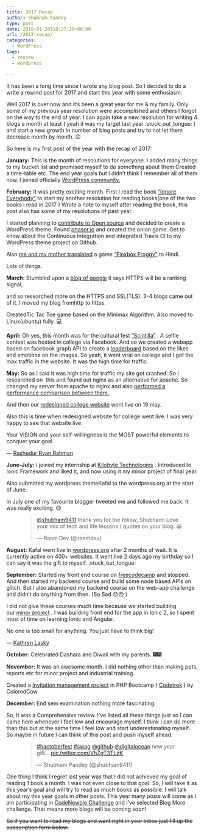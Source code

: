 ```yaml
---
title: 2017 Recap
author: Shubham Pandey
type: post
date: 2018-01-20T18:27:20+00:00
url: /2017-recap/
categories:
  - WordPress
tags:
  - review
  - wordpress

---
```

It has been a long time since I wrote any blog post. So I decided to do a write a rewind post for 2017 and start this year with some enthusiasm.

Well 2017 is over now and it’s been a great year for me & my family. Only some of my previous year resolution were accomplished and others I forgot on the way to the end of year. I can again take a new resolution for writing 4 blogs a month at least ( yeah it was my target last year :stuck\_out\_tongue: ) and start a new growth in number of blog posts and try to not let them decrease month by month. 😉

So here is my first post of the year with the recap of 2017:

**January:** This is the month of resolutions for everyone. I added many things to my bucket list and promised myself to do something about them Created a time-table etc. The end year goals but I didn’t think I remember all of them now. I joined officially <a href="https://profiles.wordpress.org/shubham9411/" target="_blank" rel="noreferrer noopener" aria-label=" (opens in a new tab)">WordPress community.</a>

**February:** It was pretty exciting month. First I read the book <a rel="noreferrer noopener" aria-label=" (opens in a new tab)" href="https://www.goodreads.com/book/show/6162567-ignore-everybody" target="_blank">“Ignore Everybody”</a> to start my another resolution for reading books(one of the two books i read in 2017 ) Wrote a note to myself after reading the book, this post also has some of my resolutions of past year.

I started planning to <a rel="noreferrer noopener" aria-label=" (opens in a new tab)" href="/open-source-and-wordpress-theme/" target="_blank">contribute to Open source</a> and decided to create a WordPress theme. Found <a rel="noreferrer noopener" aria-label=" (opens in a new tab)" href="https://phaser.io/" target="_blank">phasor.io</a> and created the onion game. Get to know about the Continuous Integration and integrated Travis CI to my WordPress theme project on Github.

Also [me and my mother translated][1] a game <a rel="noreferrer noopener" aria-label=" (opens in a new tab)" href="http://flexboxfroggy.com/#hi" target="_blank">“Flexbox Froggy”</a> to Hindi.

Lots of things.

**March:** Stumbled upon a <a href="https://webmasters.googleblog.com/2014/08/https-as-ranking-signal.html" target="_blank" rel="noreferrer noopener" aria-label=" (opens in a new tab)">blog of google</a> it says HTTPS will be a ranking signal,

and so researched more on the HTTPS and SSL(TLS). 3-4 blogs came out of it. I moved my blog fromhttp to https.

CreatedTic Tac Toe game based on the Minimax Algorithm. Also moved to Linux(ubuntu) fully. 💻

**April:** Oh yes, this month was for the cultural fest <a rel="noreferrer noopener" aria-label=" (opens in a new tab)" href="/scintilla-selfie-contest-finalists/" target="_blank">“Scintilla”</a> . A selfie contest was hosted in college via Facebook. And so we created a webapp based on facebook graph API to create a <a href="https://github.com/shubham9411/scintilla-leaderboard" target="_blank" rel="noreferrer noopener" aria-label=" (opens in a new tab)">leaderboard</a> based on the likes and emotions on the images. So yeah, it went viral on college and I got the max traffic in the website. It was the high time for traffic.

**May:** So as I said it was high time for traffic my site got crashed. So i researched on  this and found out nginx as an alternative for apache. So changed my server from apache to nginx and also <a href="/performance-comparison-apache-nginx/" target="_blank" rel="noreferrer noopener" aria-label=" (opens in a new tab)">performed a performance comparison between them.</a>

And then our <a href="http://kecua.ac.in/" target="_blank" rel="noreferrer noopener" aria-label=" (opens in a new tab)">redesigned college website</a> went live on 19 may.

Also this is time when redesigned website for college went live. I was very happy to see that website live. 

Your VISION and your self-willingness is the MOST powerful elements to conquer your goal

― <a href="https://www.goodreads.com/author/show/14761335.Rashedur_Ryan_Rahman" target="_blank" rel="noreferrer noopener" aria-label=" (opens in a new tab)">Rashedur Ryan Rahman</a>

**June-July:** I joined my internship at <a href="https://kilobytetech.com/" target="_blank" rel="noreferrer noopener" aria-label=" (opens in a new tab)">Kilobyte Technologies</a> . Introduced to Ionic Framework and liked it, and now using it my minor project of final year.

Also submitted my wordpress themeKafal to the wordpress.org at the start of June.

In July one of my favourite blogger tweeted me and followed me back. It was really exciting. 😊<figure class="wp-block-embed-twitter aligncenter wp-block-embed is-type-rich is-provider-twitter">

<div class="wp-block-embed__wrapper" onclick="window.location = 'https://twitter.com/raamdev/status/881874956463874054'">
  <blockquote class="twitter-tweet" data-width="550" data-dnt="true">
    <p lang="en" dir="ltr">
      <a href="https://twitter.com/shubham9411">@shubham9411</a> thank you for the follow, Shubham! Love your mix of tech and life lessons / quotes on your blog. 😀
    </p>&mdash; Raam Dev (@raamdev)     
  </blockquote>
</div></figure> 

**August:** Kafal went live in <a href="https://wordpress.org/themes/kafal/" target="_blank" rel="noreferrer noopener" aria-label=" (opens in a new tab)">wordpress.org</a> after 2 months of wait. It is currently active on 400+ websites. It went live 2 days ago my birthday so I can say it was the gift to myself. :stuck\_out\_tongue:

**September:** Started my front end course on <a rel="noreferrer noopener" aria-label=" (opens in a new tab)" href="https://www.freecodecamp.org/" target="_blank">freecodecamp</a> and stopped. And then started my backend course and build some node based APIs on glitch. But I also abandoned my backend course on the web-app challenge and didn’t do anything from then. (So Sad 😞😞 )

I did not give these courses much time because we started building our <a href="https://github.com/shubham9411/notices-app/" target="_blank" rel="noreferrer noopener" aria-label=" (opens in a new tab)">minor project</a> . I was building front end for the app in Ionic 2, so I spent most of time on learning Ionic and Angular.

No one is too small for anything. You just have to think big!

― <a href="https://www.goodreads.com/author/show/4735.Kathryn_Lasky" target="_blank" rel="noreferrer noopener" aria-label=" (opens in a new tab)">Kathryn Lasky</a>

**October:** Celebrated Dashara and Diwali with my parents. 🎆🎆

**November:** It was an awesome month. I did nothing other than making ppts, reports etc for minor project and industrial training.

Created a [Invitation management project][2] in PHP Bootcamp ( <a href="https://coloredcow.com/codetrek/" target="_blank" rel="noreferrer noopener" aria-label=" (opens in a new tab)">Codetrek</a> ) by ColoredCow.

**December:**&nbsp;End sem examination nothing more fascinating.

So, It was a Comprehensive review. I’ve listed all these things just so I can came here whenever I feel low and encourage myself. I think I can do more than this but at the same time I feel low and start underestimating myself. So maybe in future I can think of this post and push myself ahead.<figure class="wp-block-embed-twitter wp-block-embed is-type-rich is-provider-twitter">

<div class="wp-block-embed__wrapper">
  <blockquote class="twitter-tweet" data-width="550" data-dnt="true" onclick="window.location = 'https://twitter.com/shubham9411/status/947778321856761856'">
    <p lang="en" dir="ltr">
      <a href="https://twitter.com/hashtag/hactoberfest?src=hash&ref_src=twsrc%5Etfw">#hactoberfest</a> <a href="https://twitter.com/hashtag/swag?src=hash&ref_src=twsrc%5Etfw">#swag</a> <a href="https://twitter.com/github?ref_src=twsrc%5Etfw">@github</a> <a href="https://twitter.com/digitalocean?ref_src=twsrc%5Etfw">@digitalocean</a> new year gift&#8230; <a href="https://t.co/VhZgT3TLzK">pic.twitter.com/VhZgT3TLzK</a>
    </p>&mdash; Shubham Pandey (@shubham9411) 
  </blockquote>
</div></figure> 

One thing I think I regret last year was that I did not achieved my goal of reading 1 book a month. I was not even close to that goal. So, I will take it as this year’s goal and will try to read as much books as possible. I will talk about my this year goals in other posts. This year many posts will come as I am participating in [CodeNewbie Challenge][3] and I’ve selected Blog More challenge. That means more blogs will be coming soon!

<del>So if you want to read my blogs and want right in your inbox just fill up the subscription form below.</del>

 [1]: /flexbox-froggy-game-to-learn-flexbox/
 [2]: https://github.com/shubham9411/codetrek
 [3]: http://2018.codenewbie.org/
